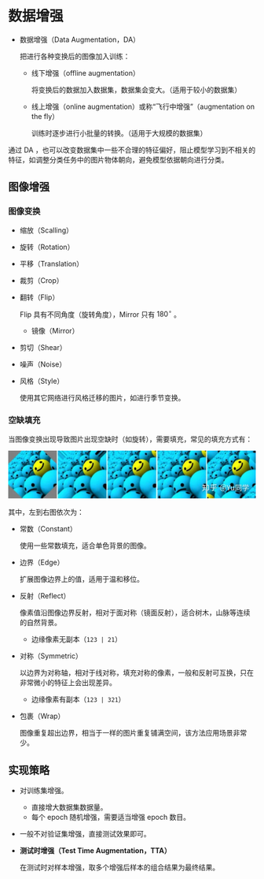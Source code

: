 # 数据增强

- 数据增强（Data Augmentation，DA）

	把进行各种变换后的图像加入训练：

	- 线下增强（offline augmentation）

		将变换后的数据加入数据集，数据集会变大。（适用于较小的数据集）


	- 线上增强（online augmentation）或称“飞行中增强”（augmentation on the fly）

		训练时逐步进行小批量的转换。（适用于大规模的数据集）


通过 DA ，也可以改变数据集中一些不合理的特征偏好，阻止模型学习到不相关的特征，如调整分类任务中的图片物体朝向，避免模型依据朝向进行分类。

## 图像增强

### 图像变换

- 缩放（Scalling）

- 旋转（Rotation）

- 平移（Translation）

- 裁剪（Crop）

- 翻转（Flip）

	Flip 具有不同角度（旋转角度），Mirror 只有 $180^\circ$ 。

	- 镜像（Mirror）

- 剪切（Shear）

- 噪声（Noise）

- 风格（Style）

	使用其它网络进行风格迁移的图片，如进行季节变换。

### 空缺填充

当图像变换出现导致图片出现空缺时（如旋转），需要填充，常见的填充方式有：

![image-20221014171349469](images/数据增强/image-20221014171349469.png)

其中，左到右图依次为：

- 常数（Constant）

  使用一些常数填充，适合单色背景的图像。

- 边界（Edge）

	扩展图像边界上的值，适用于温和移位。

- 反射（Reflect）

  像素值沿图像边界反射，相对于面对称（镜面反射），适合树木，山脉等连续的自然背景。

  - 边缘像素无副本（`123 | 21`）

- 对称（Symmetric）

	以边界为对称轴，相对于线对称，填充对称的像素，一般和反射可互换，只在非常微小的特征上会出现差异。

	- 边缘像素有副本（`123 | 321`）

- 包裹（Wrap）

	图像重复超出边界，相当于一样的图片重复铺满空间，该方法应用场景非常少。

## 实现策略

- 对训练集增强。

	- 直接增大数据集数据量。
	- 每个 epoch 随机增强，需要适当增强 epoch 数目。

- 一般不对验证集增强，直接测试效果即可。

- **测试时增强（Test Time Augmentation，TTA）**

	在测试时对样本增强，取多个增强后样本的组合结果为最终结果。